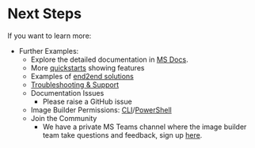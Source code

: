 # Next Steps
If you want to learn more:
* Further Examples:
    * Explore the detailed documentation in [MS Docs](https://docs.microsoft.com/azure/virtual-machines/linux/image-builder-json).
    * More [quickstarts](https://github.com/Azure/azvmimagebuilder/tree/main/quickquickstarts) showing features
    * Examples of [end2end solutions](https://github.com/Azure/azvmimagebuilder/tree/main/solutions)
    * [Troubleshooting & Support](https://docs.microsoft.com/azure/virtual-machines/linux/image-builder-troubleshoot)
    * Documentation Issues
        * Please raise a GitHub issue
    * Image Builder Permissions: [CLI](https://docs.microsoft.com/azure/virtual-machines/linux/image-builder-permissions-cli)/[PowerShell](https://docs.microsoft.com/azure/virtual-machines/linux/image-builder-permissions-powershell)
    * Join the Community
        * We have a private MS Teams channel where the image builder team take questions and feedback, sign up [here](https://aka.ms/aibfeedback).
